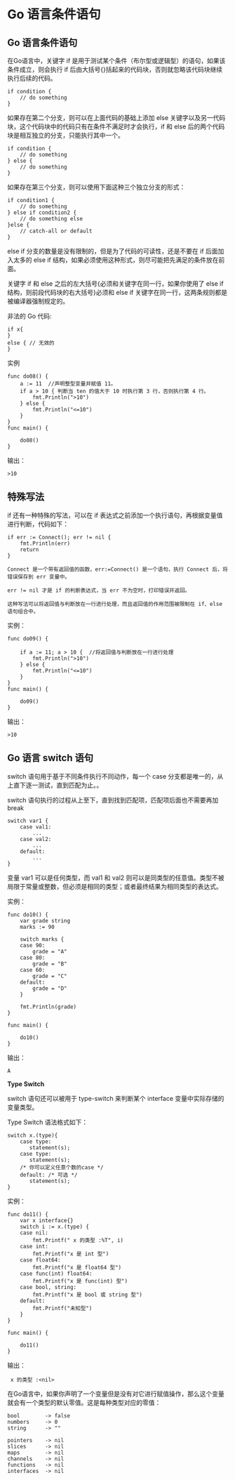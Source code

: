 # Go 语言条件语句
## Go 语言条件语句
在Go语言中，关键字 if 是用于测试某个条件（布尔型或逻辑型）的语句，如果该条件成立，则会执行 if 后由大括号{}括起来的代码块，否则就忽略该代码块继续执行后续的代码。

```
if condition {
    // do something
}
```
如果存在第二个分支，则可以在上面代码的基础上添加 else 关键字以及另一代码块，这个代码块中的代码只有在条件不满足时才会执行，if 和 else 后的两个代码块是相互独立的分支，只能执行其中一个。

```
if condition {
    // do something
} else {
    // do something
}
```

如果存在第三个分支，则可以使用下面这种三个独立分支的形式：

```
if condition1 {
    // do something
} else if condition2 {
    // do something else
}else {
    // catch-all or default
}
```
else if 分支的数量是没有限制的，但是为了代码的可读性，还是不要在 if 后面加入太多的 else if 结构，如果必须使用这种形式，则尽可能把先满足的条件放在前面。

关键字 if 和 else 之后的左大括号{必须和关键字在同一行，如果你使用了 else if 结构，则前段代码块的右大括号}必须和 else if 关键字在同一行，这两条规则都是被编译器强制规定的。

非法的 Go 代码:

```
if x{
}
else { // 无效的
}
```
实例

```
func do08() {
	a := 11  //声明整型变量并赋值 11。
	if a > 10 { 判断当 ten 的值大于 10 时执行第 3 行，否则执行第 4 行。
		fmt.Println(">10")
	} else {
		fmt.Println("<=10")
	}
}
func main() {

	do08()
}

```
输出：

```
>10
```
## 特殊写法

if 还有一种特殊的写法，可以在 if 表达式之前添加一个执行语句，再根据变量值进行判断，代码如下：

```
if err := Connect(); err != nil {
    fmt.Println(err)
    return
}

Connect 是一个带有返回值的函数，err:=Connect() 是一个语句，执行 Connect 后，将错误保存到 err 变量中。

err != nil 才是 if 的判断表达式，当 err 不为空时，打印错误并返回。

这种写法可以将返回值与判断放在一行进行处理，而且返回值的作用范围被限制在 if、else 语句组合中。
```
实例：

```
func do09() {

	if a := 11; a > 10 {  //将返回值与判断放在一行进行处理
		fmt.Println(">10")
	} else {
		fmt.Println("<=10")
	}
}
func main() {

	do09()
}

```
输出：

```
>10
```

## Go 语言 switch 语句

switch 语句用于基于不同条件执行不同动作，每一个 case 分支都是唯一的，从上直下逐一测试，直到匹配为止。。

switch 语句执行的过程从上至下，直到找到匹配项，匹配项后面也不需要再加break

```
switch var1 {
    case val1:
        ...
    case val2:
        ...
    default:
        ...
}
```
变量 var1 可以是任何类型，而 val1 和 val2 则可以是同类型的任意值。类型不被局限于常量或整数，但必须是相同的类型；或者最终结果为相同类型的表达式。

实例：

```
func do10() {
	var grade string
	marks := 90

	switch marks {
	case 90:
		grade = "A"
	case 80:
		grade = "B"
	case 60:
		grade = "C"
	default:
		grade = "D"
	}

	fmt.Println(grade)
}

func main() {

	do10()
}

```

输出：

```
A
```
**Type Switch**

switch 语句还可以被用于 type-switch 来判断某个 interface 变量中实际存储的变量类型。

Type Switch 语法格式如下：

```
switch x.(type){
    case type:
       statement(s);      
    case type:
       statement(s); 
    /* 你可以定义任意个数的case */
    default: /* 可选 */
       statement(s);
}
```
实例：

```
func do11() {
	var x interface{}
	switch i := x.(type) {
	case nil:
		fmt.Printf(" x 的类型 :%T", i)
	case int:
		fmt.Printf("x 是 int 型")
	case float64:
		fmt.Printf("x 是 float64 型")
	case func(int) float64:
		fmt.Printf("x 是 func(int) 型")
	case bool, string:
		fmt.Printf("x 是 bool 或 string 型")
	default:
		fmt.Printf("未知型")
	}
}

func main() {

	do11()
}

```
输出：

```
 x 的类型 :<nil>
```

在Go语言中，如果你声明了一个变量但是没有对它进行赋值操作，那么这个变量就会有一个类型的默认零值。这是每种类型对应的零值：

```
bool        -> false                              
numbers     -> 0                                 
string      -> ""      

pointers    -> nil
slices      -> nil
maps        -> nil
channels    -> nil
functions   -> nil
interfaces  -> nil
```








